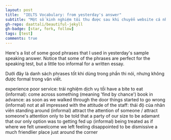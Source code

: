 ```yaml
---
layout: post
title:  "IELTS Vocabulary: from yesterday's answer"
subtitle: "Một số kinh nghiệm tôi thu được sau khi chuyển website cá nhân từ Wordpress sang Jekyll"
gh-repo: daattali/beautiful-jekyll
gh-badge: [star, fork, follow]
tags: [test]
comments: true
---
```



Here's a list of some good phrases that I used in yesterday's sample speaking answer. Notice that some of the phrases are perfect for the speaking test, but a little too informal for a written essay.

Dưới đây là danh sách phrases tốt khi dùng trong phần thi nói, nhưng không được formal trong văn viết.

experience poor service: trải nghiệm dịch vụ tồi
have a bite to eat (informal): 
come across something (meaning 'find by chance')
book in advance: 
as soon as we walked through the door
things started to go wrong (informal)
not at all impressed with
the attitude of the staff: thái độ của nhân viên
standing around (informal)
attract the attention of someone / attract someone's attention
only to be told that
a party of our size
to be adamant that
our only option was to
getting fed up (informal)
being treated as if
where we felt unwelcome
we left feeling disappointed
to be dismissive
a much friendlier place
just around the corner
